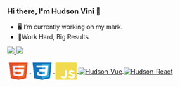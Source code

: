 ### Hi there, I'm Hudson Vini 👋

- 🖥 I’m currently working on my mark.
-  🦾Work Hard, Big Results

<!--<div height="150px" margin-bottom="20px" border-radius="20px">
    <img height="100%" width="100%" border-radius="20px" object-fit="cover" src="https://img.lovepik.com/background/20211021/large/lovepik-banner-background-of-science-and-technology-image_500452313.jpg"/>
</div>-->
<div align="left">
  <a href="https://github.com/hudsonvini">
  <img height="180em" src="https://github-readme-stats.vercel.app/api?username=hudsonvini&show_icons=true&theme=vue&include_all_commits=true&count_private=true"/>
  <img height="180em" src="https://github-readme-stats.vercel.app/api/top-langs/?username=hudsonvini&layout=compact&langs_count=7&theme=vue"/>
</div>

<div style="display: inline_block"><br>
  <img align="center" alt="Hudson-HTML" height="40" width="50" src="https://raw.githubusercontent.com/devicons/devicon/master/icons/html5/html5-original.svg">
  <img align="center" alt="Hudson-CSS" height="40" width="50" src="https://raw.githubusercontent.com/devicons/devicon/master/icons/css3/css3-original.svg">
   <img align="center" alt="Hudson-Js" height="40" width="50" src="https://raw.githubusercontent.com/devicons/devicon/master/icons/javascript/javascript-plain.svg">
  <img align="center" alt="Hudson-Vue" height="40" width="50" src="https://cdn.jsdelivr.net/gh/devicons/devicon/icons/vuejs/vuejs-original.svg">
  <img align="center" alt="Hudson-React" height="40" width="50" src="https://cdn.jsdelivr.net/gh/devicons/devicon/icons/react/react-original.svg">
</div>
